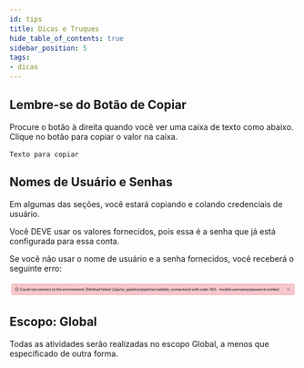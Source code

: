 ```yaml
---
id: tips
title: Dicas e Truques
hide_table_of_contents: true
sidebar_position: 5
tags:
- dicas
---
```


## Lembre-se do Botão de Copiar

Procure o botão à direita quando você ver uma caixa de texto como abaixo. Clique no botão para copiar o valor na caixa.

```
Texto para copiar
```

## Nomes de Usuário e Senhas

Em algumas das seções, você estará copiando e colando credenciais de usuário.

Você DEVE usar os valores fornecidos, pois essa é a senha que já está configurada para essa conta.

Se você não usar o nome de usuário e a senha fornecidos, você receberá o seguinte erro:

![relative](/img/lab-aemc/2023-07-31-12-39-48.png)

## Escopo: Global

Todas as atividades serão realizadas no escopo Global, a menos que especificado de outra forma.
